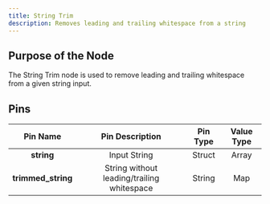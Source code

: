 ```yaml
---
title: String Trim
description: Removes leading and trailing whitespace from a string
---
```


## Purpose of the Node
The String Trim node is used to remove leading and trailing whitespace from a given string input.

## Pins
| Pin Name | Pin Description | Pin Type | Value Type |
|:----------:|:-------------:|:------:|:------:|
| **string** | Input String | Struct | Array |
| **trimmed_string** | String without leading/trailing whitespace | String | Map |